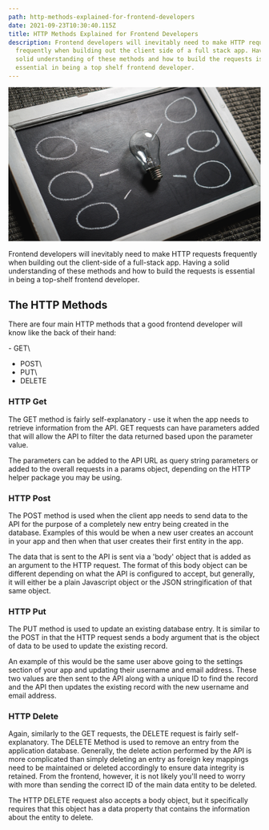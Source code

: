 ```yaml
---
path: http-methods-explained-for-frontend-developers
date: 2021-09-23T10:30:40.115Z
title: HTTP Methods Explained for Frontend Developers
description: Frontend developers will inevitably need to make HTTP requests
  frequently when building out the client side of a full stack app. Having a
  solid understanding of these methods and how to build the requests is
  essential in being a top shelf frontend developer.
---
```

![http methods explained for frontend developers](../assets/pexels-pixabay-356043.jpg "http methods explained for frontend developers")

 Frontend developers will inevitably need to make HTTP requests frequently when building out the client-side of a full-stack app. Having a solid understanding of these methods and how to build the requests is essential in being a top-shelf frontend developer.

## The HTTP Methods

There are four main HTTP methods that a good frontend developer will know like the back of their hand:

\- GET\
- POST\
- PUT\
- DELETE

### HTTP Get

The GET method is fairly self-explanatory - use it when the app needs to retrieve information from the API. GET requests can have parameters added that will allow the API to filter the data returned based upon the parameter value. 

The parameters can be added to the API URL as query string parameters or added to the overall requests in a params object, depending on the HTTP helper package you may be using.

### HTTP Post

The POST method is used when the client app needs to send data to the API for the purpose of a completely new entry being created in the database. Examples of this would be when a new user creates an account in your app and then when that user creates their first entity in the app.

The data that is sent to the API is sent via a 'body' object that is added as an argument to the HTTP request. The format of this body object can be different depending on what the API is configured to accept, but generally, it will either be a plain Javascript object or the JSON stringification of that same object.

### HTTP Put

The PUT method is used to update an existing database entry. It is similar to the POST in that the HTTP request sends a body argument that is the object of data to be used to update the existing record. 

An example of this would be the same user above going to the settings section of your app and updating their username and email address. These two values are then sent to the API along with a unique ID to find the record and the API then updates the existing record with the new username and email address.

### HTTP Delete

Again, similarly to the GET requests, the DELETE request is fairly self-explanatory. The DELETE Method is used to remove an entry from the application database. Generally, the delete action performed by the API is more complicated than simply deleting an entry as foreign key mappings need to be maintained or deleted accordingly to ensure data integrity is retained. From the frontend, however, it is not likely you'll need to worry with more than sending the correct ID of the main data entity to be deleted. 

The HTTP DELETE request also accepts a body object, but it specifically requires that this object has a data property that contains the information about the entity to delete.